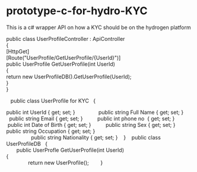# prototype-c-for-hydro-KYC
This is a c# wrapper API on how a KYC should be on the hydrogen platform

public class UserProfileController : ApiController  
    {  
        [HttpGet]  
        [Route("UserProfile/GetUserProfile/{UserId}")]  
        public UserProfile GetUserProfile(int UserId)  
        {  
            return new UserProfileDB().GetUserProfile(UserId);  
        }  
    }  
  
    public class UserProfile for KYC
   
	 {  
       
			
public int UserId { get; set; }  
        
        public string Full Name { get; set; }  
        public string Email { get; set; }  
        public int phone no  { get; set; }  
        public int Date of Birth { get; set; }   
        public string Sex { get; set; }  
        public string Occupation { get; set; }  
      
     
        public string Nationality { get; set; }
    }
    public class UserProfileDB  
    {  
        public UserProfle GetUserProfile(int UserId)  
        {  
     
            return new UserProfile();
        }
   

   

     
        
